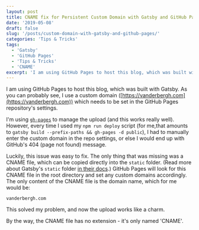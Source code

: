 ```yaml
---
layout: post
title: CNAME fix for Persistent Custom Domain with Gatsby and GitHub Pages
date: '2019-05-08'
draft: false
slug: '/posts/custom-domain-with-gatsby-and-github-pages/'
categories: 'Tips & Tricks'
tags:
  - 'Gatsby'
  - 'GitHub Pages'
  - 'Tips & Tricks'
  - 'CNAME'
excerpt: 'I am using GitHub Pages to host this blog, which was built with Gatsby. As you can probably see, I use a custom domain ([https://vanderbergh.com](https://vanderbergh.com)) which needs to be set in the GitHub Pages repository settings.'
---
```


I am using GitHub Pages to host this blog, which was built with Gatsby. As you can probably see, I use a custom domain ([https://vanderbergh.com](https://vanderbergh.com)) which needs to be set in the GitHub Pages repository's settings.

I'm using [`gh-pages`](https://www.npmjs.com/package/gh-pages) to manage the upload (and this works really well). However, every time I used my `npm run deploy` script (for me,that amounts to `gatsby build --prefix-paths && gh-pages -d public`), I had to manually enter the custom domain in the repo settings, or else I would end up with GitHub's 404 (page not found) message.

Luckily, this issue was easy to fix. The only thing that was missing was a CNAME file, which can be copied directly into the `static` folder. (Read more about Gatsby's `static` folder [in their docs](https://www.gatsbyjs.org/docs/static-folder/).) GitHub Pages will look for this CNAME file in the root directory and set any custom domains accordingly. The only content of the CNAME file is the domain name, which for me would be:

```
vanderbergh.com
```

This solved my problem, and now the upload works like a charm.

By the way, the CNAME file has no extension - it's only named 'CNAME'.
